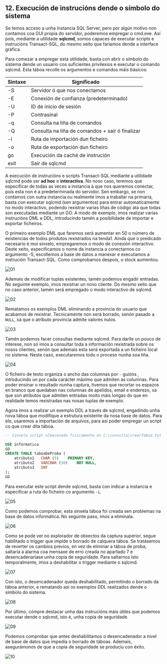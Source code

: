 ## 12. Execución de instrucións dende o símbolo do sistema

Se temos acceso a unha instancia SQL Server, pero por algún motivo non contamos coa GUI propia do servidor, poderemos empregar o cmd.exe. Así pois, mediante a utilidade **sqlcmd**, somos capaces de executar scripts e instrucións Transact-SQL, do mesmo xeito que faríamos dende a interface gráfica.

Para comezar a empregar esta utilidade, basta con abrir o símbolo do sistema dende un usuario cos suficientes privilexios e executar o comando sqlcmd. Esta táboa recolle os argumentos e comandos máis básicos:

| Sintaxe | Significado                                     |
|---------|-------------------------------------------------|
| -S      | Servidor ó que nos conectamos                   |
| -E      | Conexión de confianza (predeterminado)          |
| -U      | ID de inicio de sesión                          |
| -P      | Contrasinal                                     |
| -q      | Consulta na liña de comandos                    |
| -Q      | Consulta na liña de comandos + saír ó finalizar |
| -i      | Ruta de importación dun ficheiro                |
| -o      | Ruta de exportación dun ficheiro                |
| go      | Execución da caché de instrución                |
| exit    | Saír de sqlcmd                                  |


A execución de instrucións e scripts Transact-SQL mediante a utilidade sqlcmd pode ser **ad hoc** e **interactiva**. No noso caso, teremos que especificar de todas as veces a instancia á que nos queremos conectar, pois esta non é a predeterminada do servidor. Sen embargo, se non contamos con outra instancia ou realmente imos a traballar na primaria, basta con executar sqlcmd (sen argumentos) para entrar automaticamente no modo interactivo, podendo rexistrar varias liñas de código ata que todas son executadas mediante un GO. A modo de exemplo, imos realizar varias instrucións DML e DDL, introducindo tamén a posibilidade de importar e exportar ficheiros.

O primeiro exemplo DML que faremos será aumentar en 50 o número de existencias de todos produtos rexistrados na tenda1. Aínda que o predicado necesario é moi sinxelo, empregaremos o modo de conexión interactivo. Deste xeito, especificamos o nome da instancia a conectarnos co argumento -S, escollemos a base de datos a manexar e executamos a instrución Transact-SQL. Como comprobamos despois, o stock aumentou.

![01](./img/12_01.png)


Ademais de modificar tuplas existentes, tamén podemos engadir entradas. No seguinte exemplo, imos rexistrar un novo cliente. Do mesmo xeito que no caso anterior, tamén será empregado o modo interactivo de sqlcmd.

![02](./img/12_02.png)


Rematamos os exemplos DML eliminando a provincia do usuario que acabamos de rexistrar. Tecnicamente non será borrado, senón pasado a ```NULL```, xa que o atributo provincia admite valores nulos.

![03](./img/12_03.png)


Tamén podemos facer consultas mediante sqlcmd. Para darlle un pouco de interese, non só imos a consultar toda a información rexistrada sobre os nosos clientes, senón que ademais esta será exportada a un ficheiro local no sistema. Neste caso, executaremos todo o proceso nunha soa liña.

![04](./img/12_04.png)


O ficheiro de texto organiza o ancho das columnas por ```-``` guións , introducindo un por cada carácter máximo que admiten as columnas. Para poder ensinar o resultado nunha captura, tivemos que recortar os espazos en branco que quedaban nas columnas de apelidos, email e enderezo, xa que son atributos que admiten entradas moito máis longas do que en realidade temos rexistradas nas nosas tuplas de exemplo.

Agora imos a realizar un exemplo DDL a través de sqlcmd, engadindo unha nova táboa que modifique a estrutura existente da nosa base de datos. Para elo, usaremos a importación de arquivos, para así poder empregar un script co que crear dita táboa.

```sql
-- Sinxelo script almacenado fisicamente en C:\consulta\crearTaboa.txt

USE informatica
GO
CREATE TABLE taboaDeProba (
	atributo1	CHAR (5)	PRIMARY KEY,
	atributo2	VARCHAR (30)	NOT NULL,
	atributo3	INT
);
GO
```


Para executar este script dende sqlcmd, basta con indicar a instancia e especificar a ruta do ficheiro co argumento ```-i```.

![05](./img/12_05.png)


Como podemos comprobar, esta sinxela táboa foi creada sen problemas na base de datos informática. No seguinte paso, imos a eliminala.

![06](./img/12_06.png)


Como se pode ver no explorador de obxectos da captura superior, segue habilitado o trigger que impide o borrado de calquera táboa. Se tratásemos de reverter os cambios previos, en vez de eliminar a táboa de proba, saltaría a alarma coa mensaxe de erro creada no apartado 7 e desencadenaríase unha copia de seguridade. Para saltarnos isto temporalmente, imos a deshabilitar o trigger mediante o sqlcmd.

![07](./img/12_07.png)


Con isto, o desencadenador queda deshabilitado, permitindo o borrado da táboa anterior, e rematando así os exemplos DDL realizados dende o símbolo do sistema.

![08](./img/12_08.png)


Por último, cómpre destacar unha das instrucións máis útiles que podemos executar dende o sqlcmd, isto é, unha copia de seguridade.

![09](./img/12_09.png)


Podemos comprobar que antes deshabilitamos o desencadenador a nivel de base de datos que impedía o borrado de táboas. Ademais, asegurámonos de que a copia de seguridade se produciu con éxito.

![10](./img/12_10.png)

